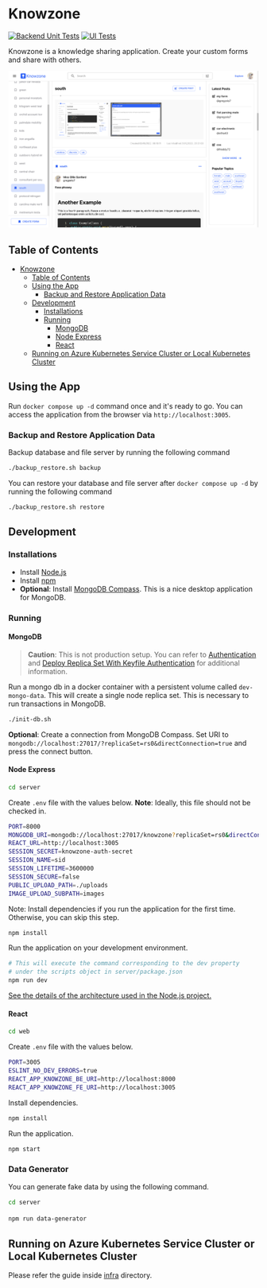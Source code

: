# Knowzone

[![Backend Unit Tests](https://github.com/osmannkartall/knowzone/actions/workflows/backend-unit-tests.yml/badge.svg)](https://github.com/osmannkartall/knowzone/actions/workflows/backend-unit-tests.yml)
[![UI Tests](https://github.com/osmannkartall/knowzone/actions/workflows/ui-tests.yml/badge.svg)](https://github.com/osmannkartall/knowzone/actions/workflows/ui-tests.yml)

Knowzone is a knowledge sharing application. Create your custom forms and share with others.

![demo](assets/demo.png)

## Table of Contents

- [Knowzone](#knowzone)
  - [Table of Contents](#table-of-contents)
  - [Using the App](#using-the-app)
    - [Backup and Restore Application Data](#backup-and-restore-application-data)
  - [Development](#development)
    - [Installations](#installations)
    - [Running](#running)
      - [MongoDB](#mongodb)
      - [Node Express](#node-express)
      - [React](#react)
  - [Running on Azure Kubernetes Service Cluster or Local Kubernetes Cluster](#running-on-azure-kubernetes-service-cluster-or-local-kubernetes-cluster)

## Using the App

Run `docker compose up -d` command once and it's ready to go. You can access the application from the browser via `http://localhost:3005`.

### Backup and Restore Application Data

Backup database and file server by running the following command

```bash
./backup_restore.sh backup
```

You can restore your database and file server after `docker compose up -d` by running the following command

```bash
./backup_restore.sh restore
```

## Development

### Installations

- Install [Node.js](https://nodejs.org/en/download/)
- Install [npm](https://www.npmjs.com/package/npm)
- **Optional**: Install [MongoDB Compass](https://docs.mongodb.com/compass/current/install/). This is a nice desktop application for MongoDB.

### Running

#### MongoDB

> **Caution**: This is not production setup. You can refer to [Authentication](https://www.mongodb.com/docs/manual/core/authentication/) and [Deploy Replica Set With Keyfile Authentication](https://www.mongodb.com/docs/manual/tutorial/deploy-replica-set-with-keyfile-access-control/) for additional information.

Run a mongo db in a docker container with a persistent volume called `dev-mongo-data`. This will create a single node replica set. This is necessary to run transactions in MongoDB.

```bash
./init-db.sh
```

**Optional**: Create a connection from MongoDB Compass. Set URI to `mongodb://localhost:27017/?replicaSet=rs0&directConnection=true` and press the connect button.

#### Node Express

```bash
cd server
```

Create `.env` file with the values below. **Note**: Ideally, this file should not be checked in.

```bash
PORT=8000
MONGODB_URI=mongodb://localhost:27017/knowzone?replicaSet=rs0&directConnection=true
REACT_URL=http://localhost:3005
SESSION_SECRET=knowzone-auth-secret
SESSION_NAME=sid
SESSION_LIFETIME=3600000
SESSION_SECURE=false
PUBLIC_UPLOAD_PATH=./uploads
IMAGE_UPLOAD_SUBPATH=images
```

Note: Install dependencies if you run the application for the first time. Otherwise, you can skip this step.

```bash
npm install
```

Run the application on your development environment.

```bash
# This will execute the command corresponding to the dev property
# under the scripts object in server/package.json
npm run dev
```

[See the details of the architecture used in the Node.js project.](https://github.com/osmannkartall/knowzone/blob/master/server/ARCHITECTURE.MD)

#### React

```bash
cd web
```

Create `.env` file with the values below.

```bash
PORT=3005
ESLINT_NO_DEV_ERRORS=true
REACT_APP_KNOWZONE_BE_URI=http://localhost:8000
REACT_APP_KNOWZONE_FE_URI=http://localhost:3005
```

Install dependencies.

```bash
npm install
```

Run the application.

```bash
npm start
```

### Data Generator

You can generate fake data by using the following command.

```bash
cd server

npm run data-generator
```

## Running on Azure Kubernetes Service Cluster or Local Kubernetes Cluster

Please refer the guide inside [infra](https://github.com/osmannkartall/knowzone/tree/master/infra) directory.
